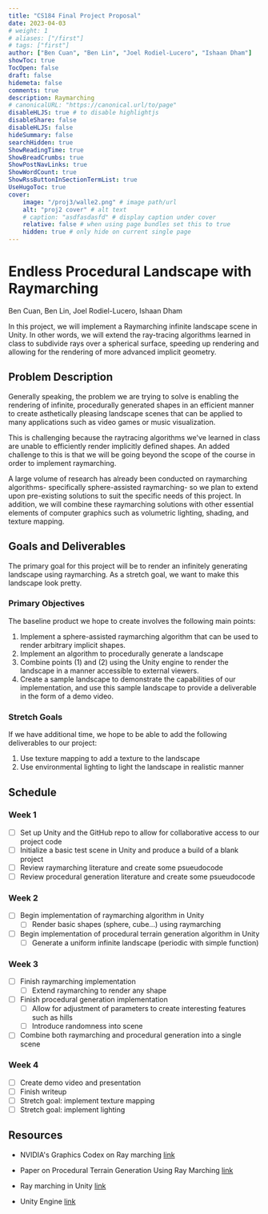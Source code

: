 ```yaml
---
title: "CS184 Final Project Proposal"
date: 2023-04-03
# weight: 1
# aliases: ["/first"]
# tags: ["first"]
author: ["Ben Cuan", "Ben Lin", "Joel Rodiel-Lucero", "Ishaan Dham"]
showToc: true
TocOpen: false
draft: false
hidemeta: false
comments: true
description: Raymarching
# canonicalURL: "https://canonical.url/to/page"
disableHLJS: true # to disable highlightjs
disableShare: false
disableHLJS: false
hideSummary: false
searchHidden: true
ShowReadingTime: true
ShowBreadCrumbs: true
ShowPostNavLinks: true
ShowWordCount: true
ShowRssButtonInSectionTermList: true
UseHugoToc: true
cover:
    image: "/proj3/walle2.png" # image path/url
    alt: "proj2 cover" # alt text
    # caption: "asdfasdasfd" # display caption under cover
    relative: false # when using page bundles set this to true
    hidden: true # only hide on current single page
---
```


# Endless Procedural Landscape with Raymarching
Ben Cuan, Ben Lin, Joel Rodiel-Lucero, Ishaan Dham

In this project, we will implement a Raymarching infinite landscape scene in Unity. In other words, we will extend the ray-tracing algorithms learned in class to subdivide rays over a spherical surface, speeding up rendering and allowing for the rendering of more advanced implicit geometry. 

## Problem Description

Generally speaking, the problem we are trying to solve is enabling the rendering of infinite, procedurally generated shapes in an efficient manner to create asthetically pleasing landscape scenes that can be applied to many applications such as video games or music visualization.

This is challenging because the raytracing algorithms we've learned in class are unable to efficiently render implicitly defined shapes. An added challenge to this is that we will be going beyond the scope of the course in order to implement raymarching.

A large volume of research has already been conducted on raymarching algorithms- specifically sphere-assisted raymarching- so we plan to extend upon pre-existing solutions to suit the specific needs of this project. In addition, we will combine these raymarching solutions with other essential elements of computer graphics such as volumetric lighting, shading, and texture mapping.

## Goals and Deliverables

The primary goal for this project will be to render an infinitely generating landscape using raymarching. As a stretch goal, we want to make this landscape look pretty.

### Primary Objectives

The baseline product we hope to create involves the following main points:
1. Implement a sphere-assisted raymarching algorithm that can be used to render arbitrary implicit shapes.
2. Implement an algorithm to procedurally generate a landscape
3. Combine points (1) and (2) using the Unity engine to render the landscape in a manner accessible to external viewers.
4. Create a sample landscape to demonstrate the capabilities of our implementation, and use this sample landscape to provide a deliverable in the form of a demo video.


### Stretch Goals

If we have additional time, we hope to be able to add the following deliverables to our project:
1. Use texture mapping to add a texture to the landscape
2. Use environmental lighting to light the landscape in realistic manner



## Schedule

### Week 1

- [ ] Set up Unity and the GitHub repo to allow for collaborative access to our project code 
- [ ] Initialize a basic test scene in Unity and produce a build of a blank project
- [ ] Review raymarching literature and create some psueudocode
- [ ] Review procedural generation literature and create some psueudocode

### Week 2

- [ ] Begin implementation of raymarching algorithm in Unity
    - [ ] Render basic shapes (sphere, cube...) using raymarching
- [ ] Begin implementation of procedural terrain generation algorithm in Unity
    - [ ] Generate a uniform infinite landscape (periodic with simple function)

### Week 3
- [ ] Finish raymarching implementation
    - [ ] Extend raymarching to render any shape
- [ ] Finish procedural generation implementation
    - [ ] Allow for adjustment of parameters to create interesting features such as hills
    - [ ] Introduce randomness into scene
- [ ] Combine both raymarching and procedural generation into a single scene

### Week 4
- [ ] Create demo video and presentation
- [ ] Finish writeup
- [ ] Stretch goal: implement texture mapping
- [ ] Stretch goal: implement lighting

## Resources

- NVIDIA's Graphics Codex on Ray marching [link](https://graphicscodex.courses.nvidia.com/app.html?page=_rn_rayMrch)

- Paper on Procedural Terrain Generation Using Ray Marching [link](https://www.diva-portal.org/smash/get/diva2:1059684/FULLTEXT01.pdf)

- Ray marching in Unity [link](https://gist.github.com/javiersalcedopuyo/fac64012fd36082571c07e6b46d24e70)

- Unity Engine [link](https://unity.com/)

